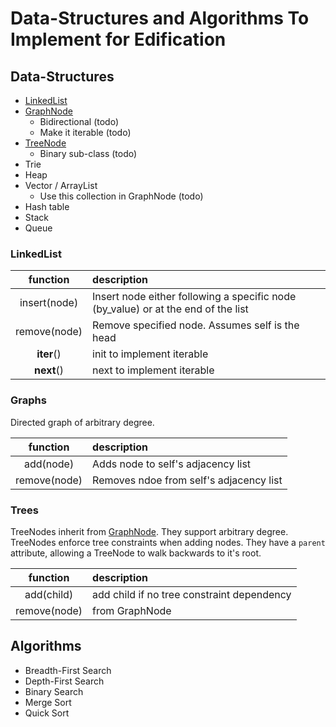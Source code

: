 # Data-Structures and Algorithms To Implement for Edification

## Data-Structures
 - [LinkedList](#linkedlist)
 - [GraphNode](#graphs)
   - Bidirectional (todo)
   - Make it iterable (todo)
 - [TreeNode](#trees)
   - Binary sub-class (todo)
 - Trie
 - Heap
 - Vector / ArrayList
   - Use this collection in GraphNode (todo)
 - Hash table
 - Stack
 - Queue

### LinkedList

| function | description |
| :------------: | :---------- |
| insert(node)   | Insert node either following a specific node (by_value) or at the end of the list |
| remove(node) | Remove specified node. Assumes self is the head |
| __iter__() | init to implement iterable |
| __next__() | next to implement iterable |

### Graphs
Directed graph of arbitrary degree.

| function | description |
| :------------: | :---------- |
| add(node) | Adds node to self's adjacency list |
| remove(node) | Removes ndoe from self's adjacency list |

### Trees
TreeNodes inherit from [GraphNode](#graphs).  They support arbitrary degree.  TreeNodes enforce tree constraints when adding nodes.  They have a `parent` attribute, allowing a TreeNode to walk backwards to it's root.  

| function | description |
| :------------: | :---------- |
| add(child)   | add child if no tree constraint dependency |
| remove(node) | from GraphNode |

## Algorithms
 - Breadth-First Search
 - Depth-First Search
 - Binary Search
 - Merge Sort
 - Quick Sort

